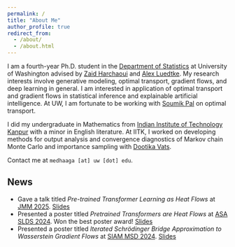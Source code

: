 ```yaml
---
permalink: /
title: "About Me"
author_profile: true
redirect_from: 
  - /about/
  - /about.html
---
```


I am a fourth-year Ph.D. student in the [Department of Statistics](https://stat.uw.edu/) at University of Washington advised by [Zaid Harchaoui](https://faculty.washington.edu/zaid/) and [Alex Luedtke](https://www.alexluedtke.com/). My research interests involve generative modeling, optimal transport, gradient flows, and deep learning in general. I am interested in application of optimal transport and gradient flows in statistical inference and explainable artificial intelligence. At UW, I am fortunate to be working with [Soumik Pal](https://sites.math.washington.edu//~soumik/) on optimal transport.

I did my undergraduate in Mathematics from [Indian Institute of Technology Kanpur](https://www.iitk.ac.in/) with a minor in English literature. At IITK, I worked on developing methods for output analysis and convergence diagnostics of Markov chain Monte Carlo and importance sampling with [Dootika Vats](https://dvats.github.io).

Contact me at `medhaaga [at] uw [dot] edu`.

## News

- Gave a talk titled *Pre-trained Transformer Learning as Heat Flows* at [JMM 2025](https://jointmathematicsmeetings.org/meetings/national/jmm2025/2314_program.html). [Slides](/files/jmm25.pdf)
- Presented a poster titled *Pretrained Transformers are Heat Flows* at [ASA SLDS 2024](https://sites.google.com/view/slds2024/menu?authuser=0). Won the best poster award! [Slides](/files/slds24.pdf)
- Presented a poster titled *Iterated Schrödinger Bridge Approximation to Wasserstein Gradient Flows* at [SIAM MSD 2024](https://www.siam.org/conferences-events/siam-conferences/mds24/). [Slides](/files/siam24.pdf)
